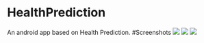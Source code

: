 # HealthPrediction
An android app based on Health Prediction.
#Screenshots
![](https://raw.github.com/ay3524/HealthPrediction/master/device-2017-02-05-175608.png)
![](https://raw.github.com/ay3524/HealthPrediction/master/device-2017-02-05-175713.png)
![](https://raw.github.com/ay3524/HealthPrediction/master/device-2017-02-05-175725.png)
